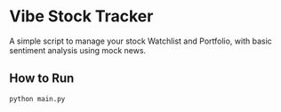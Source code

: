# Vibe Stock Tracker

A simple script to manage your stock Watchlist and Portfolio, with basic sentiment analysis using mock news.

## How to Run
```bash
python main.py
